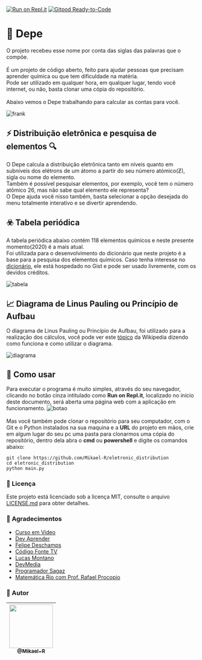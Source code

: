 [![Run on Repl.it](https://repl.it/badge/github/Mikael-R/eletronic_distribution)](https://eletronicdistribution.mikael32.repl.run/)
[![Gitpod Ready-to-Code](https://img.shields.io/badge/Gitpod-Ready--to--Code-blue?logo=gitpod)](https://gitpod.io/#https://github.com/Mikael-R/eletronic_distribution) 

# 🤖 Depe #
O projeto recebeu esse nome por conta das siglas das palavras que o compõe.<br>
<br>
É um projeto de código aberto, feito para ajudar pessoas que precisam aprender química ou que tem dificuldade na matéria.<br>
Pode ser utilizado em qualquer hora, em qualquer lugar, tendo você internet, ou não, basta clonar uma cópia do repositório.<br>
<br>
Abaixo vemos o Depe trabalhando para calcular as contas para você.

![frank](https://user-images.githubusercontent.com/60241602/79079249-56456e80-7ce4-11ea-9c24-db6a6120ccfe.gif)

## ⚡ Distribuição eletrônica e pesquisa de elementos 🔍 ##
O Depe calcula a distribuição eletrônica tanto em níveis quanto em subníveis dos elétrons de um átomo a partir do seu número atómico(Ƶ), sigla ou nome do elemento.<br>
Também é possível pesquisar elementos, por exemplo, você tem o número atômico 26, mas não sabe qual elemento ele representa?<br>
O Depe ajuda você nisso também, basta selecionar a opção desejada do menu totalmente interativo e se divertir aprendendo.

## ☣️ Tabela periódica ##
A tabela periódica abaixo contém 118 elementos químicos e neste presente momento(2020) é a mais atual.<br>
Foi utilizada para o desenvolvimento do dicionário que neste projeto é a base para a pesquisa dos elementos químicos. Caso tenha interesse no [dicionário](https://gist.github.com/Mikael-R/4b45d0d81ff7a0d7fe65b47677a42ae7), ele está hospedado no Gist e pode ser usado livremente, com os devidos créditos.

![tabela](https://user-images.githubusercontent.com/60241602/79056834-c5618b00-7c30-11ea-8e28-d6ba1eaefa4a.png)

## 📈 Diagrama de Linus Pauling ou Princípio de Aufbau ##
O diagrama de Linus Pauling ou Princípio de Aufbau, foi utilizado para a realização dos cálculos, você pode ver este [tópico](https://pt.wikipedia.org/wiki/Princípio_de_Aufbau) da Wikipedia dizendo como funciona e como utilizar o diagrama.

![diagrama](https://user-images.githubusercontent.com/60241602/79056833-c4c8f480-7c30-11ea-86ba-94d51463c000.png)

## 🤔 Como usar ##
Para executar o programa é muito simples, através do seu navegador, clicando no botão cinza intitulado como **Run on Repl.it**, localizado no início deste documento, será aberta uma página web com a aplicação em funcionamento.
![botao](https://user-images.githubusercontent.com/60241602/79056831-c4305e00-7c30-11ea-899e-a44c8cd247c8.png)<br>
<br>
Mas você também pode clonar o repositório para seu computador, com o Git e o Python instalados na sua maquina e a **URL** do projeto em mãos, crie em algum lugar do seu pc uma pasta para clonarmos uma cópia do repositório, dentro dela abra o **cmd** ou **powershell** e digite os comandos abaixo:
```
git clone https://github.com/Mikael-R/eletronic_distribution
cd eletronic_distribution
python main.py
```

### 📜 Licença ###
Este projeto está licenciado sob a licença MIT, consulte o arquivo [LICENSE.md](LICENSE.md) para obter detalhes.

### 📌 Agradecimentos ###
* [Curso em Video](https://www.youtube.com/user/cursosemvideo)
* [Dev Aprender](https://www.youtube.com/channel/UCm63tB8wsKOVvxoU4iMpS2A)
* [Felipe Deschamps](https://www.youtube.com/channel/UCU5JicSrEM5A63jkJ2QvGYw)
* [Código Fonte TV](https://www.youtube.com/user/codigofontetv)
* [Lucas Montano](https://www.youtube.com/channel/UCyHOBY6IDZF9zOKJPou2Rgg)
* [DevMedia](https://www.youtube.com/channel/UClBrpNsTEFLbZDDMW1xiOaQ)
* [Programador Sagaz](https://www.youtube.com/channel/UCyHOBY6IDZF9zOKJPou2Rgg)
* [Matemática Rio com Prof. Rafael Procopio ](https://www.youtube.com/user/matematicario)

### 💼 Autor ###
| [<img src="https://user-images.githubusercontent.com/60241602/79056829-c397c780-7c30-11ea-836c-706444ae4f5f.png" width=115><br><sub>@Mikael-R</sub>](https://github.com/Mikael-R) |
| :---: |
